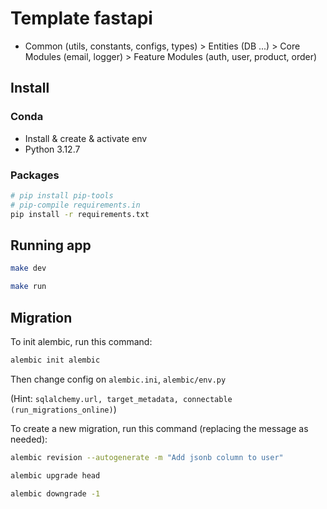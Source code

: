# Template fastapi
- Common (utils, constants, configs, types) > Entities (DB ...) > Core Modules (email, logger) > Feature Modules (auth, user, product, order)

## Install
### Conda
- Install & create & activate env
- Python 3.12.7
### Packages
```sh
# pip install pip-tools
# pip-compile requirements.in
pip install -r requirements.txt
```

## Running app
```sh
make dev

make run
```

## Migration
To init alembic, run this command:
```bash
alembic init alembic
```
Then change config on `alembic.ini`, `alembic/env.py` 

(Hint: ```sqlalchemy.url, target_metadata, connectable (run_migrations_online)```)

To create a new migration, run this command (replacing the message as needed):
```bash
alembic revision --autogenerate -m "Add jsonb column to user"

alembic upgrade head

alembic downgrade -1
```